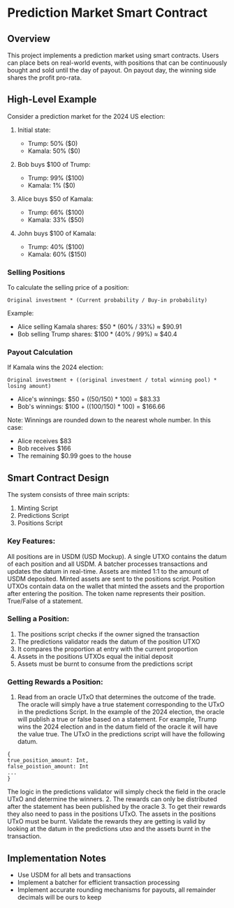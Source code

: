 # Prediction Market Smart Contract

## Overview

This project implements a prediction market using smart contracts. Users can place bets on real-world events, with positions that can be continuously bought and sold until the day of payout. On payout day, the winning side shares the profit pro-rata.

## High-Level Example

Consider a prediction market for the 2024 US election:

1. Initial state:
   - Trump: 50% ($0)
   - Kamala: 50% ($0)

2. Bob buys $100 of Trump:
   - Trump: 99% ($100)
   - Kamala: 1% ($0)

3. Alice buys $50 of Kamala:
   - Trump: 66% ($100)
   - Kamala: 33% ($50)

4. John buys $100 of Kamala:
   - Trump: 40% ($100)
   - Kamala: 60% ($150)

### Selling Positions

To calculate the selling price of a position:
```
Original investment * (Current probability / Buy-in probability)
```

Example:
- Alice selling Kamala shares: $50 * (60% / 33%) ≈ $90.91
- Bob selling Trump shares: $100 * (40% / 99%) ≈ $40.4

### Payout Calculation

If Kamala wins the 2024 election:

```
Original investment + ((original investment / total winning pool) * losing amount)
```

- Alice's winnings: $50 + ((50/150) * 100) = $83.33
- Bob's winnings: $100 + ((100/150) * 100) = $166.66

Note: Winnings are rounded down to the nearest whole number. In this case:
- Alice receives $83
- Bob receives $166
- The remaining $0.99 goes to the house

## Smart Contract Design

The system consists of three main scripts:

1. Minting Script
2. Predictions Script
3. Positions Script

### Key Features:

All positions are in USDM (USD Mockup). A single UTXO contains the datum of each position and all USDM. A batcher processes transactions and updates the datum in real-time. Assets are minted 1:1 to the amount of USDM deposited. Minted assets are sent to the positions script. Position UTXOs contain data on the wallet that minted the assets and the proportion after entering the position. The token name represents their position. True/False of a statement. 


### Selling a Position:

1. The positions script checks if the owner signed the transaction
2. The predictions validator reads the datum of the position UTXO
3. It compares the proportion at entry with the current proportion
4. Assets in the positions UTXOs equal the initial deposit
5. Assets must be burnt to consume from the predictions script

### Getting Rewards a Position:

1. Read from an oracle UTxO that determines the outcome of the trade. The oracle will simply have a true statement corresponding to the UTxO in the predictions Script. In the example of the 2024 election, the oracle will publish a true or false based on a statement. For example, Trump wins the 2024 election and in the datum field of the oracle it will have the value true. The UTxO in the predictions script will have the following datum. 
```
{
true_position_amount: Int, 
false_poistion_amount: Int
...
}
```
The logic in the predictions validator will simply check the field in the oracle UTxO and determine the winners. 
2. The rewards can only be distributed after the statement has been published by the oracle
3. To get their rewards they also need to pass in the positions UTxO. The assets in the positions UTxO must be burnt. Validate the rewards they are getting is valid by looking at the datum in the predictions utxo and the assets burnt in the transaction. 


## Implementation Notes

- Use USDM for all bets and transactions
- Implement a batcher for efficient transaction processing
- Implement accurate rounding mechanisms for payouts, all remainder decimals will be ours to keep
